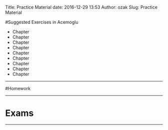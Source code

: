 Title: Practice Material
date: 2016-12-29 13:53
Author: ozak
Slug: Practice Material


#Suggested Exercises in Acemoglu
* Chapter 
* Chapter 
* Chapter 
* Chapter 
* Chapter 
* Chapter 
* Chapter 
* Chapter 
* Chapter 

--------------------------------------

#Homework

--------------------------------------

# Exams

--------------------------------------


